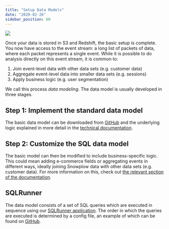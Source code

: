 ```yaml
---
title: "Setup Data Models"
date: "2020-02-26"
sidebar_position: 60
---
```


![](images/snowplow-aws-pipeline-datamodeling.png)

Once your data is stored in S3 and Redshift, the basic setup is complete. You now have access to the event stream: a long list of packets of data, where each packet represents a single event. While it is possible to do analysis directly on this event stream, it is common to:

1. Join event-level data with other data sets (e.g. customer data)
2. Aggregate event-level data into smaller data sets (e.g. sessions)
3. Apply business logic (e.g. user segmentation)

We call this process _data modeling_. The data model is usually developed in three stages.

## Step 1: Implement the standard data model

The basic data model can be downloaded from [GitHub](https://github.com/snowplow/data-models) and the underlying logic explained in more detail in the [technical documentation](https://snowplowanalytics.com/blog/2016/03/16/introduction-to-event-data-modeling/).

## Step 2: Customize the SQL data model

The basic model can then be modified to include business-specific logic. This could mean adding e-commerce fields or aggregating events in different ways, ideally joining Snowplow data with other data sets (e.g. customer data). For more information on this, check out [the relevant section of the documentation](/docs/modeling-your-data/modeling-your-data-with-dbt/dbt-custom-models/index.md).

## SQLRunner

The data model consists of a set of SQL queries which are executed in sequence using our [SQLRunner application](https://github.com/snowplow/sql-runner). The order in which the queries are executed is determined by a config file, an example of which can be found on [GitHub](https://github.com/snowplow/web-data-model/blob/master/sql-runner/playbooks/web-model.yml.tmpl).
